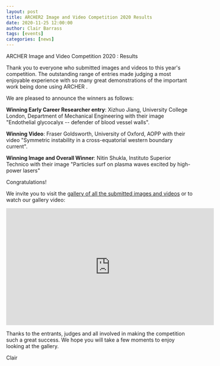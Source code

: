 ```yaml
---
layout: post
title: ARCHER2 Image and Video Competition 2020 Results
date: 2020-11-25 12:00:00
author: Clair Barrass
tags: [events]
categories: [news]
---
```


ARCHER Image and Video Competition 2020 : Results

Thank you to everyone who submitted images and videos to this year's competition.   The outstanding range of entries made judging a most enjoyable experience with so many great demonstrations of the  important work being done using ARCHER .

We are pleased to announce the winners as follows:

**Winning Early Career Researcher entry**: Xizhuo Jiang, University College London, Department of Mechanical Engineering with their image "Endothelial glycocalyx -- defender of blood vessel walls".

**Winning Video**: Fraser Goldsworth, University of Oxford, AOPP with their video "Symmetric instability in a cross-equatorial western boundary current".

**Winning Image and Overall Winner**: Nitin Shukla, Instituto Superior Technico with their image "Particles surf on plasma waves excited by high-power lasers"
  
Congratulations!

We invite you to visit the [gallery of all the submitted images and videos](https://www.archer2.ac.uk/about/gallery/2020-image-comp/) or to watch our gallery video:



<div>
	<iframe title="Video" width="560" height="315" src="https://www.youtube.com/embed/Bvs7b0M_028" frameborder="0" allow="accelerometer; autoplay; encrypted-media; gyroscope; picture-in-picture" allowfullscreen></iframe>
</div>

Thanks to the entrants, judges and all involved in making the competition such a great success.  We hope you will take a few moments to enjoy looking at the gallery.

Clair


